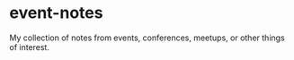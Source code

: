 event-notes
===========

My collection of notes from events, conferences, meetups, or other things of interest.